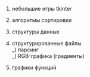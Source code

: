 


1) небольшие игры tkinter  
2) алгоритмы сортировки  
3) структуры данных  
4) структурированные файлы  
_) парсинг  
_) RGB-графика (градиенты)  

9) графики функций  

